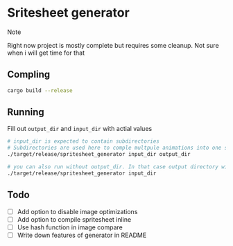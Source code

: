 # Sritesheet generator
> [!NOTE]
> Right now project is mostly complete but requires some cleanup. Not sure when i will get time for that
## Compling
```bash
cargo build --release
```
## Running
Fill out `output_dir` and `input_dir` with actial values
```bash
# input_dir is expected to contain subdirectories
# Subdirectories are used here to comple multpule animations into one spritesheet
./target/release/spritesheet_generator input_dir output_dir

# you can also run without output_dir. In that case output directory will be pwd
./target/release/spritesheet_generator input_dir
```
## Todo
- [ ] Add option to disable image optimizations
- [ ] Add option to compile spritesheet inline
- [ ] Use hash function in image compare
- [ ] Write down features of generator in README
